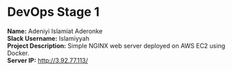 # DevOps Stage 1

**Name:** Adeniyi Islamiat Aderonke  
**Slack Username:** Islamiyyah  
**Project Description:** Simple NGINX web server deployed on AWS EC2 using Docker.  
**Server IP:** http://3.92.77.113/
